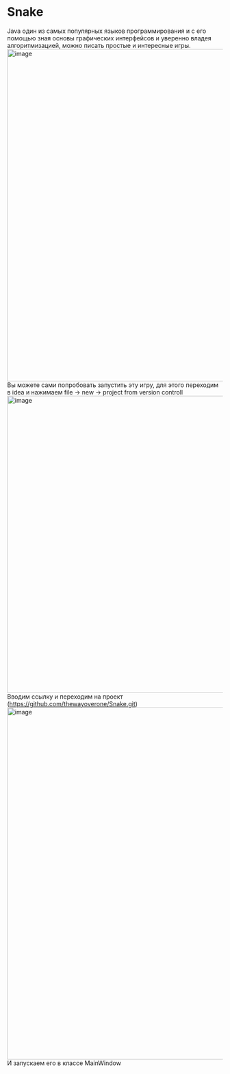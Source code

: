 # Snake
Java один из самых популярных языков программирования и с его помощью зная основы графических интерфейсов и уверенно владея алгоритмизацией, можно писать простые и интересные игры.
<img width="776" alt="image" src="https://user-images.githubusercontent.com/110235713/182203673-25ce31a1-4408-43cc-95f7-fab047cfa22b.png">
Вы можете сами попробовать запустить эту игру, для этого переходим в idea и нажимаем file -> new -> project from version controll
<img width="694" alt="image" src="https://user-images.githubusercontent.com/110235713/182203884-4f96cfa7-386b-4499-8faf-14e19cc71c2e.png">
Вводим ссылку и переходим на проект (https://github.com/thewayoverone/Snake.git)
<img width="822" alt="image" src="https://user-images.githubusercontent.com/110235713/182204017-de405832-ca8c-4dd1-a8c4-15fd6bf621a8.png">
И запускаем его в классе MainWindow
